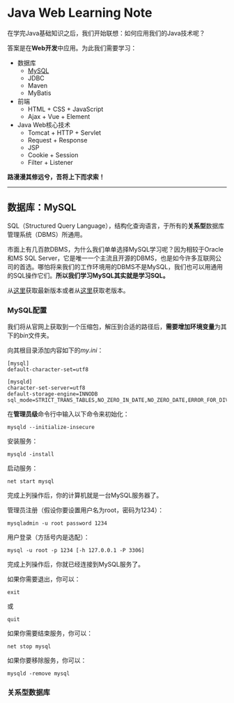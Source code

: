 # Java Web Learning Note

在学完Java基础知识之后，我们开始联想：如何应用我们的Java技术呢？

答案是在**Web开发**中应用。为此我们需要学习：
- 数据库
    - [MySQL](#数据库mysql)
    - JDBC
    - Maven
    - MyBatis
- 前端
    - HTML + CSS + JavaScript
    - Ajax + Vue + Element
- Java Web核心技术
    - Tomcat + HTTP + Servlet
    - Request + Response
    - JSP
    - Cookie + Session
    - Filter + Listener

**路漫漫其修远兮，吾将上下而求索！**

---

## 数据库：MySQL

SQL（Structured Query Language），结构化查询语言，于所有的**关系型**数据库管理系统（DBMS）所通用。

市面上有几百款DBMS，为什么我们单单选择MySQL学习呢？因为相较于Oracle和MS SQL Server，它是唯一一个主流且开源的DBMS，也是如今许多互联网公司的首选。哪怕将来我们的工作环境用的DBMS不是MySQL，我们也可以用通用的SQL操作它们。**所以我们学习MySQL其实就是学习SQL。**

从[这里](https://dev.mysql.com/downloads/mysql/)获取最新版本或者从[这里](https://downloads.mysql.com/archives/community/)获取老版本。

### MySQL配置

我们将从官网上获取到一个压缩包，解压到合适的路径后，**需要增加环境变量**为其下的*bin*文件夹。

向其根目录添加内容如下的*my.ini*：
```text
[mysql]
default-character-set=utf8

[mysqld]
character-set-server=utf8
default-storage-engine=INNODB
sql_mode=STRICT_TRANS_TABLES,NO_ZERO_IN_DATE,NO_ZERO_DATE,ERROR_FOR_DIVISION_BY_ZERO,NO_ENGINE_SUBSTITUTION
```
在**管理员级**命令行中输入以下命令来初始化：
```text
mysqld --initialize-insecure
```
安装服务：
```text
mysqld -install
```
启动服务：
```text
net start mysql
```
完成上列操作后，你的计算机就是一台MySQL服务器了。

管理员注册（假设你要设置用户名为root，密码为1234）：
```text
mysqladmin -u root password 1234
```
用户登录（方括号内是选配）：
```text
mysql -u root -p 1234 [-h 127.0.0.1 -P 3306]
```
完成上列操作后，你就已经连接到MySQL服务了。

如果你需要退出，你可以：
```text
exit
```
或
```text
quit
```
如果你需要结束服务，你可以：
```text
net stop mysql
```
如果你要移除服务，你可以：
```text
mysqld -remove mysql
```

### 关系型数据库